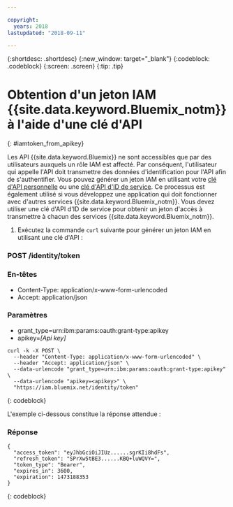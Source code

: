 ```yaml
---

copyright:
  years: 2018
lastupdated: "2018-09-11"

---
```



{:shortdesc: .shortdesc}
{:new_window: target="_blank"}
{:codeblock: .codeblock}
{:screen: .screen}
{:tip: .tip}

# Obtention d'un jeton IAM {{site.data.keyword.Bluemix_notm}} à l'aide d'une clé d'API
{: #iamtoken_from_apikey}

Les API {{site.data.keyword.Bluemix}} ne sont accessibles que par des utilisateurs auxquels un rôle IAM est affecté. Par conséquent, l'utilisateur qui appelle l'API doit transmettre des données d'identification pour l'API afin de s'authentifier. Vous pouvez générer un jeton IAM en utilisant votre [clé d'API personnelle](/docs/iam/userid_keys.html#userapikey) ou une [clé d'API d'ID de service](/docs/iam/serviceid_keys.html#serviceidapikeys). Ce processus est également utilisé si vous développez une application qui doit fonctionner avec d'autres services {{site.data.keyword.Bluemix_notm}}. Vous devez utiliser une clé d'API d'ID de service pour obtenir un jeton d'accès à transmettre à chacun des services {{site.data.keyword.Bluemix_notm}}.

1. Exécutez la commande `curl` suivante pour générer un jeton IAM en utilisant une clé d'API :

### POST /identity/token

### En-têtes
  - Content-Type: application/x-www-form-urlencoded
  - Accept: application/json

### Paramètres
  - grant_type=urn:ibm:params:oauth:grant-type:apikey
  - apikey=*[Api key]*

```
curl -k -X POST \
  --header "Content-Type: application/x-www-form-urlencoded" \
  --header "Accept: application/json" \
  --data-urlencode "grant_type=urn:ibm:params:oauth:grant-type:apikey" \
  --data-urlencode "apikey=<apikey>" \
  "https://iam.bluemix.net/identity/token"
```
{: codeblock}

L'exemple ci-dessous constitue la réponse attendue :

### Réponse

```
{
  "access_token": "eyJhbGciOiJIUz......sgrKIi8hdFs",
  "refresh_token": "SPrXw5tBE3......KBQ+luWQVY=",
  "token_type": "Bearer",
  "expires_in": 3600,
  "expiration": 1473188353
}
```
{: codeblock}
